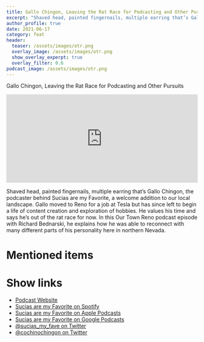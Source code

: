 ```yaml
---
title: Gallo Chingon, Leaving the Rat Race for Podcasting and Other Pursuits
excerpt: "Shaved head, painted fingernails, multiple earring that’s Gallo Chingon, the podcaster behind Sucias are my Favorite, a welcome addition to our local landscape"
author_profile: true
date: 2021-06-17
category: feat
header:
  teaser: /assets/images/otr.png
  overlay_image: /assets/images/otr.png
  show_overlay_experpt: true
  overlay_filter: 0.6
podcast_image: /assets/images/otr.png
---
```


Gallo Chingon, Leaving the Rat Race for Podcasting and Other Pursuits

<iframe src="https://open.spotify.com/embed/episode/3eOBOUs7ZjiWCMm9XVQZle" width="100%" height="232" frameBorder="0" allowtransparency="true" allow="encrypted-media"></iframe>

Shaved head, painted fingernails, multiple earring that’s Gallo Chingon, the podcaster behind Sucias are my Favorite, a welcome addition to our local landscape. Gallo moved to Reno for a job at Tesla but has since left to begin a life of content creation and exploration of hobbies. He values his time and says he’s out of the rat race for now. In this Our Town Reno podcast episode with Richard Bednarski, he explains how he was able to reconnect with many different parts of his personality here in northern Nevada.

# Mentioned items



# Show links

* <i class=fas fa-link></i> [Podcast Website](https://cochinochingon.com)
* <i class=fab fa-spotify></i> [Sucias are my Favorite on Spotify](https://open.spotify.com/show/3XjoipCU3QzeIaQAAQpBdW)
* <i class=fas fa-podcast></i> [Sucias are my Favorite on Apple Podcasts](https://podcasts.apple.com/us/podcast/sucias-are-my-favorite/id1548173787)
* <i class=fab fa-google-play></i> [Sucias are my Favorite on Google Podcasts](https://podcasts.google.com/feed/aHR0cHM6Ly9hbmNob3IuZm0vcy80MjI0YzYzYy9wb2RjYXN0L3Jzcw==)
* <i class=fab fa-twitter></i> [@sucias_my_fave on Twitter](https://twitter.com/sucias_my_fave)
* <i class=fab fa-twitter></i> [@cochinochingon on Twitter](https://twitter.com/cochinochingon)
